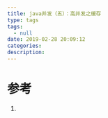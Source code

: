 ```yaml
---
title: java并发（五）：高并发之缓存
type: tags
tags:
  - null
date: 2019-02-28 20:09:12
categories:
description:
---
```


# 参考 #
1. 

